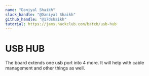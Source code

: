 ```yaml
---
name: "Daniyal Shaikh"
slack_handle: "@Daniyal Shaikh"
github_handle: "@17dshaikh"
tutorial: https://jams.hackclub.com/batch/usb-hub
---
```


# USB HUB

The board extends one usb port into 4 more. It will help with cable management and other things as well.
<!-- Describe your board in 2-3 sentences. What are you making? What will it do? -->

<!-- How much is it going to cost? -->
